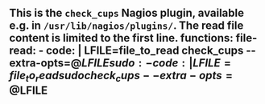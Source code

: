   This is the `check_cups` Nagios plugin, available e.g. in `/usr/lib/nagios/plugins/`. The read file content is limited to the first line.
functions:
  file-read:
    - code: |
        LFILE=file_to_read
        check_cups --extra-opts=@$LFILE
  sudo:
    - code: |
        LFILE=file_to_read
        sudo check_cups --extra-opts=@$LFILE
---
